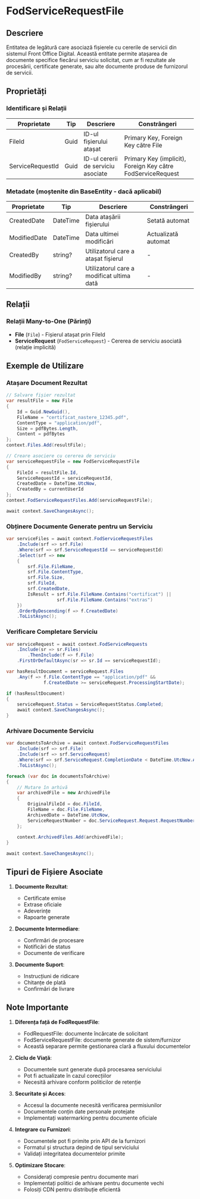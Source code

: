 # FodServiceRequestFile

## Descriere

Entitatea de legătură care asociază fișierele cu cererile de servicii din sistemul Front Office Digital. Această entitate permite atașarea de documente specifice fiecărui serviciu solicitat, cum ar fi rezultate ale procesării, certificate generate, sau alte documente produse de furnizorul de servicii.

## Proprietăți

### Identificare și Relații

| Proprietate | Tip | Descriere | Constrângeri |
|------------|-----|-----------|-------------|
| FileId | Guid | ID-ul fișierului atașat | Primary Key, Foreign Key către File |
| ServiceRequestId | Guid | ID-ul cererii de serviciu asociate | Primary Key (implicit), Foreign Key către FodServiceRequest |

### Metadate (moștenite din BaseEntity - dacă aplicabil)

| Proprietate | Tip | Descriere | Constrângeri |
|------------|-----|-----------|-------------|
| CreatedDate | DateTime | Data atașării fișierului | Setată automat |
| ModifiedDate | DateTime | Data ultimei modificări | Actualizată automat |
| CreatedBy | string? | Utilizatorul care a atașat fișierul | - |
| ModifiedBy | string? | Utilizatorul care a modificat ultima dată | - |

## Relații

### Relații Many-to-One (Părinți)
- **File** (`File`) - Fișierul atașat prin FileId
- **ServiceRequest** (`FodServiceRequest`) - Cererea de serviciu asociată (relație implicită)

## Exemple de Utilizare

### Atașare Document Rezultat
```csharp
// Salvare fișier rezultat
var resultFile = new File
{
    Id = Guid.NewGuid(),
    FileName = "certificat_nastere_12345.pdf",
    ContentType = "application/pdf",
    Size = pdfBytes.Length,
    Content = pdfBytes
};
context.Files.Add(resultFile);

// Creare asociere cu cererea de serviciu
var serviceRequestFile = new FodServiceRequestFile
{
    FileId = resultFile.Id,
    ServiceRequestId = serviceRequestId,
    CreatedDate = DateTime.UtcNow,
    CreatedBy = currentUserId
};
context.FodServiceRequestFiles.Add(serviceRequestFile);

await context.SaveChangesAsync();
```

### Obținere Documente Generate pentru un Serviciu
```csharp
var serviceFiles = await context.FodServiceRequestFiles
    .Include(srf => srf.File)
    .Where(srf => srf.ServiceRequestId == serviceRequestId)
    .Select(srf => new
    {
        srf.File.FileName,
        srf.File.ContentType,
        srf.File.Size,
        srf.FileId,
        srf.CreatedDate,
        IsResult = srf.File.FileName.Contains("certificat") || 
                   srf.File.FileName.Contains("extras")
    })
    .OrderByDescending(f => f.CreatedDate)
    .ToListAsync();
```

### Verificare Completare Serviciu
```csharp
var serviceRequest = await context.FodServiceRequests
    .Include(sr => sr.Files)
        .ThenInclude(f => f.File)
    .FirstOrDefaultAsync(sr => sr.Id == serviceRequestId);

var hasResultDocument = serviceRequest.Files
    .Any(f => f.File.ContentType == "application/pdf" && 
              f.CreatedDate >= serviceRequest.ProcessingStartDate);

if (hasResultDocument)
{
    serviceRequest.Status = ServiceRequestStatus.Completed;
    await context.SaveChangesAsync();
}
```

### Arhivare Documente Serviciu
```csharp
var documentsToArchive = await context.FodServiceRequestFiles
    .Include(srf => srf.File)
    .Include(srf => srf.ServiceRequest)
    .Where(srf => srf.ServiceRequest.CompletionDate < DateTime.UtcNow.AddYears(-1))
    .ToListAsync();

foreach (var doc in documentsToArchive)
{
    // Mutare în arhivă
    var archivedFile = new ArchivedFile
    {
        OriginalFileId = doc.FileId,
        FileName = doc.File.FileName,
        ArchivedDate = DateTime.UtcNow,
        ServiceRequestNumber = doc.ServiceRequest.Request.RequestNumber
    };
    
    context.ArchivedFiles.Add(archivedFile);
}

await context.SaveChangesAsync();
```

## Tipuri de Fișiere Asociate

1. **Documente Rezultat**:
   - Certificate emise
   - Extrase oficiale
   - Adeverințe
   - Rapoarte generate

2. **Documente Intermediare**:
   - Confirmări de procesare
   - Notificări de status
   - Documente de verificare

3. **Documente Suport**:
   - Instrucțiuni de ridicare
   - Chitanțe de plată
   - Confirmări de livrare

## Note Importante

1. **Diferența față de FodRequestFile**:
   - FodRequestFile: documente încărcate de solicitant
   - FodServiceRequestFile: documente generate de sistem/furnizor
   - Această separare permite gestionarea clară a fluxului documentelor

2. **Ciclu de Viață**:
   - Documentele sunt generate după procesarea serviciului
   - Pot fi actualizate în cazul corecțiilor
   - Necesită arhivare conform politicilor de retenție

3. **Securitate și Acces**:
   - Accesul la documente necesită verificarea permisiunilor
   - Documentele conțin date personale protejate
   - Implementați watermarking pentru documente oficiale

4. **Integrare cu Furnizori**:
   - Documentele pot fi primite prin API de la furnizori
   - Formatul și structura depind de tipul serviciului
   - Validați integritatea documentelor primite

5. **Optimizare Stocare**:
   - Considerați compresie pentru documente mari
   - Implementați politici de arhivare pentru documente vechi
   - Folosiți CDN pentru distribuție eficientă


